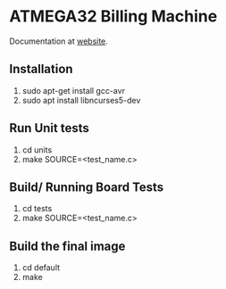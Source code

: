# ATMEGA32 Billing Machine
Documentation at [website](https://narenkn.com/works/embedded/at32_biller/).

## Installation
1. sudo apt-get install gcc-avr
1. sudo apt install libncurses5-dev

## Run Unit tests
1. cd units
1. make SOURCE=<test_name.c>

## Build/ Running Board Tests
1. cd tests
1. make SOURCE=<test_name.c>

## Build the final image
1. cd default
1. make
